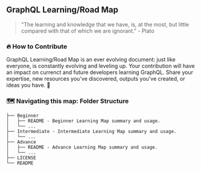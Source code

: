## GraphQL Learning/Road Map

> "The learning and knowledge that we have, is, at the most, but little compared with that of which we are ignorant." - Plato

### 🔥 How to Contribute
GraphQL Learning/Road Map is an ever evolving document: just like everyone, is constantly evolving and leveling up. Your contribution will have an impact on currenct and future developers learning GraphQL. Share your expertise, new resources you've discovered, outputs you've created, or ideas you have. 🤙

### 🗺 Navigating this map: Folder Structure

```             
├── Beginner
│   ├── README - Beginner Learning Map summary and usage.
│   └── ...
├── Intermediate - Intermediate Learning Map summary and usage.
│   └── ...
├── Advance
│   ├── README - Advance Learning Map summary and usage.
│   └── ...       
├── LICENSE
└── README
 ```
